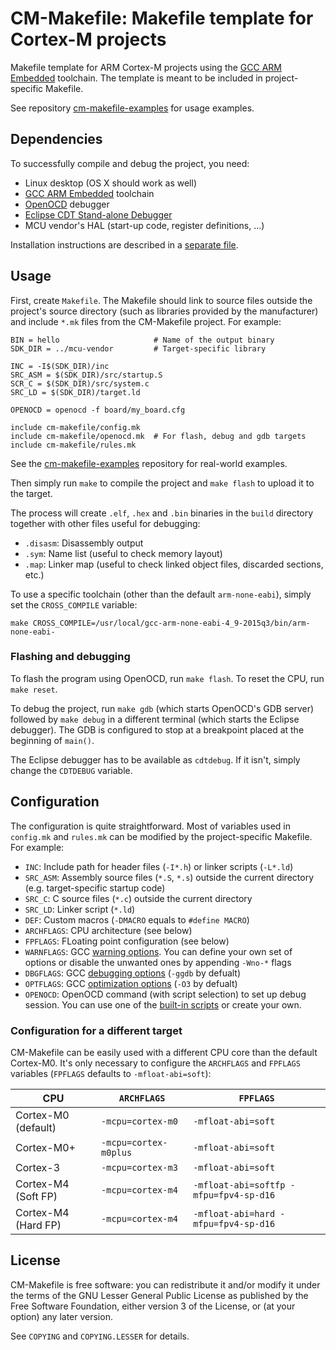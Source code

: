 # CM-Makefile: Makefile template for Cortex-M projects

Makefile template for ARM Cortex-M projects using the [GCC ARM Embedded][1]
toolchain. The template is meant to be included in project-specific Makefile.

See repository [cm-makefile-examples][5] for usage examples.

## Dependencies

To successfully compile and debug the project, you need:

- Linux desktop (OS X should work as well)
- [GCC ARM Embedded][1] toolchain
- [OpenOCD][2] debugger
- [Eclipse CDT Stand-alone Debugger][3]
- MCU vendor's HAL (start-up code, register definitions, ...)

Installation instructions are described in a [separate file](./INSTALL.md).

## Usage

First, create `Makefile`. The Makefile should link to source files outside the
project's source directory (such as libraries provided by the manufacturer) and
include `*.mk` files from the CM-Makefile project. For example:

	BIN = hello                     # Name of the output binary
	SDK_DIR = ../mcu-vendor         # Target-specific library

	INC = -I$(SDK_DIR)/inc
	SRC_ASM = $(SDK_DIR)/src/startup.S
	SCR_C = $(SDK_DIR)/src/system.c
	SRC_LD = $(SDK_DIR)/target.ld

	OPENOCD = openocd -f board/my_board.cfg

	include cm-makefile/config.mk
	include cm-makefile/openocd.mk  # For flash, debug and gdb targets
	include cm-makefile/rules.mk

See the [cm-makefile-examples][5] repository for real-world examples.

Then simply run `make` to compile the project and `make flash` to upload it to
the target.

The process will create `.elf`, `.hex` and `.bin` binaries in the `build`
directory together with other files useful for debugging:

- `.disasm`: Disassembly output
- `.sym`: Name list (useful to check memory layout)
- `.map`: Linker map (useful to check linked object files, discarded sections,
  etc.)

To use a specific toolchain (other than the default `arm-none-eabi`), simply
set the `CROSS_COMPILE` variable:

	make CROSS_COMPILE=/usr/local/gcc-arm-none-eabi-4_9-2015q3/bin/arm-none-eabi-

### Flashing and debugging

To flash the program using OpenOCD, run `make flash`. To reset the CPU, run
`make reset`.

To debug the project, run `make gdb` (which starts OpenOCD's GDB server)
followed by `make debug` in a different terminal (which starts the Eclipse
debugger). The GDB is configured to stop at a breakpoint placed at the beginning
of `main()`.

The Eclipse debugger has to be available as `cdtdebug`. If it isn't, simply
change the `CDTDEBUG` variable.

## Configuration

The configuration is quite straightforward. Most of variables used in
`config.mk` and `rules.mk` can be modified by the project-specific Makefile.
For example:

- `INC`: Include path for header files (`-I*.h`) or linker scripts (`-L*.ld`)
- `SRC_ASM`: Assembly source files (`*.S`, `*.s`) outside the current directory
  (e.g. target-specific startup code)
- `SRC_C`: C source files (`*.c`) outside the current directory
- `SRC_LD`: Linker script (`*.ld`)
- `DEF`: Custom macros (`-DMACRO` equals to `#define MACRO`)
- `ARCHFLAGS`: CPU architecture (see below)
- `FPFLAGS`: FLoating point configuration (see below)
- `WARNFLAGS`: GCC [warning options][6]. You can define your own set of options
  or disable the unwanted ones by appending `-Wno-*` flags
- `DBGFLAGS`: GCC [debugging options][7] (`-ggdb` by defualt)
- `OPTFLAGS`: GCC [optimization options][8] (`-O3` by defualt)
- `OPENOCD`: OpenOCD command (with script selection) to set up debug session.
  You can use one of the [built-in scripts][4] or create your own.

### Configuration for a different target

CM-Makefile can be easily used with a different CPU core than the default
Cortex-M0. It's only necessary to configure the `ARCHFLAGS` and `FPFLAGS`
variables (`FPFLAGS` defaults to `-mfloat-abi=soft`):

| CPU                 | `ARCHFLAGS`           | `FPFLAGS`                              |
|---------------------|-----------------------|----------------------------------------|
| Cortex-M0 (default) | `-mcpu=cortex-m0`     | `-mfloat-abi=soft`                     |
| Cortex-M0+          | `-mcpu=cortex-m0plus` | `-mfloat-abi=soft`                     |
| Cortex-3            | `-mcpu=cortex-m3`     | `-mfloat-abi=soft`                     |
| Cortex-M4 (Soft FP) | `-mcpu=cortex-m4`     | `-mfloat-abi=softfp -mfpu=fpv4-sp-d16` |
| Cortex-M4 (Hard FP) | `-mcpu=cortex-m4`     | `-mfloat-abi=hard -mfpu=fpv4-sp-d16`   |

## License

CM-Makefile is free software: you can redistribute it and/or modify it under the
terms of the GNU Lesser General Public License as published by the Free Software
Foundation, either version 3 of the License, or (at your option) any later
version.

See `COPYING` and `COPYING.LESSER` for details.

[1]: https://launchpad.net/gcc-arm-embedded
[2]: http://openocd.org/
[3]: https://wiki.eclipse.org/CDT/StandaloneDebugger
[4]: https://github.com/ntfreak/openocd/tree/master/tcl/board
[5]: https://github.com/adamheinrich/cm-makefile-examples
[6]: https://gcc.gnu.org/onlinedocs/gcc/Warning-Options.html
[7]: https://gcc.gnu.org/onlinedocs/gcc/Debugging-Options.html
[8]: https://gcc.gnu.org/onlinedocs/gcc/Optimize-Options.html
